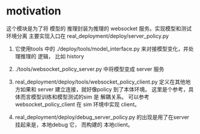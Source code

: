 
# motivation
这个模块是为了将 模型的 推理封装为推理的 websocket 服务。实现模型和测试环境分离
主要实现入口在 real_deployment/deploy/server_policy.py

1. 它使用tools 中的 ./deploy/tools/model_interface.py 来对接模型变化，并处理推理的 逻辑， 比如 history

2. ./tools/websocket_policy_server.py 中将模型变成 server 服务

3. real_deployment/deploy/tools/websocket_policy_client.py 定义在其他地方如果和 server 建立连接，就好像policy 到了本体环境。 
这里是个参考，具体而言模型训练和模型测试的sim 是 解耦关系。 可以参考websocket_policy_client 在 sim 环境中实现 client。

4. real_deployment/deploy/debug_server_policy.py 的出现是用了在server 挂起来是，本地debug 它， 而构建的 本地client。
